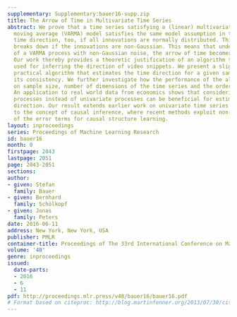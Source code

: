 ```yaml
---
supplementary: Supplementary:bauer16-supp.zip
title: The Arrow of Time in Multivariate Time Series
abstract: We prove that a time series satisfying a (linear) multivariate autoregressive
  moving average (VARMA) model satisfies the same model assumption in the reversed
  time direction, too, if all innovations are normally distributed. This reversibility
  breaks down if the innovations are non-Gaussian. This means that under the assumption
  of a VARMA process with non-Gaussian noise, the arrow of time becomes detectable.
  Our work thereby provides a theoretic justification of an algorithm that has been
  used for inferring the direction of video snippets. We present a slightly modified
  practical algorithm that estimates the time direction for a given sample and prove
  its consistency. We further investigate how the performance of the algorithm depends
  on sample size, number of dimensions of the time series and the order of the process.
  An application to real world data from economics shows that considering multivariate
  processes instead of univariate processes can be beneficial for estimating the time
  direction. Our result extends earlier work on univariate time series. It relates
  to the concept of causal inference, where recent methods exploit non-Gaussianity
  of the error terms for causal structure learning.
layout: inproceedings
series: Proceedings of Machine Learning Research
id: bauer16
month: 0
firstpage: 2043
lastpage: 2051
page: 2043-2051
sections: 
author:
- given: Stefan
  family: Bauer
- given: Bernhard
  family: Schölkopf
- given: Jonas
  family: Peters
date: 2016-06-11
address: New York, New York, USA
publisher: PMLR
container-title: Proceedings of The 33rd International Conference on Machine Learning
volume: '48'
genre: inproceedings
issued:
  date-parts:
  - 2016
  - 6
  - 11
pdf: http://proceedings.mlr.press/v48/bauer16/bauer16.pdf
# Format based on citeproc: http://blog.martinfenner.org/2013/07/30/citeproc-yaml-for-bibliographies/
---
```

